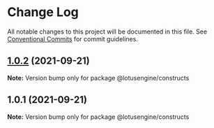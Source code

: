 # Change Log

All notable changes to this project will be documented in this file.
See [Conventional Commits](https://conventionalcommits.org) for commit guidelines.

## [1.0.2](https://github.com/lotusengine/lotusengine/compare/@lotusengine/constructs@1.0.1...@lotusengine/constructs@1.0.2) (2021-09-21)

**Note:** Version bump only for package @lotusengine/constructs





## 1.0.1 (2021-09-21)

**Note:** Version bump only for package @lotusengine/constructs

